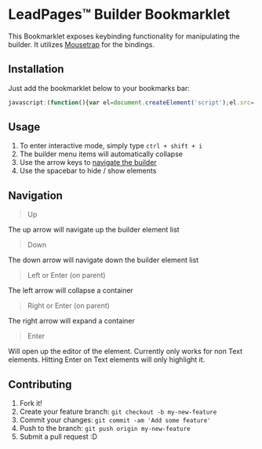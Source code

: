 # LeadPages&trade; Builder Bookmarklet

This Bookmarklet exposes keybinding functionality for manipulating the builder. It utilizes [Mousetrap](http://craig.is/killing/mice) for the bindings. 

## Installation

Just add the bookmarklet below to your bookmarks bar: 
```javascript
javascript:(function(){var el=document.createElement('script');el.src='https://rawgit.com/scottsilvi/builderBookmarklet/master/builderKeybinding.js';document.body.appendChild(el);})();
```

## Usage

1. To enter interactive mode, simply type `ctrl + shift + i`
2. The builder menu items will automatically collapse
3. Use the arrow keys to [navigate the builder](#navigation)
4. Use the spacebar to hide / show elements

## Navigation

> Up

The up arrow will navigate up the builder element list

> Down

The down arrow will navigate down the builder element list

> Left or Enter (on parent)

The left arrow will collapse a container

> Right or Enter (on parent)

The right arrow will expand a container

> Enter

Will open up the editor of the element. Currently only works for non Text elements. Hitting Enter on Text elements will only highlight it. 

## Contributing

1. Fork it!
2. Create your feature branch: `git checkout -b my-new-feature`
3. Commit your changes: `git commit -am 'Add some feature'`
4. Push to the branch: `git push origin my-new-feature`
5. Submit a pull request :D
